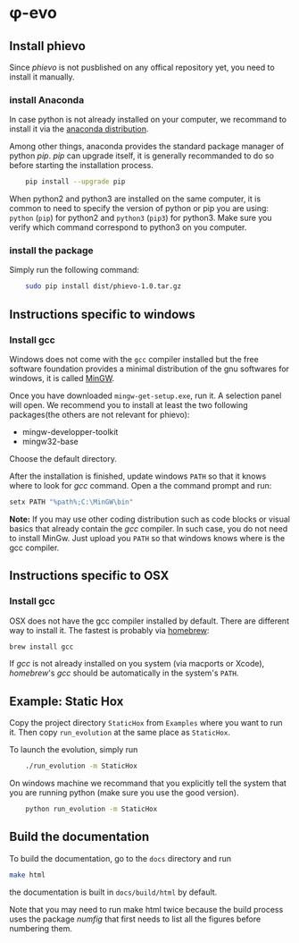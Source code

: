 # φ-evo

## Install phievo


Since _phievo_ is not pusblished on any offical repository yet, you need to install it manually.

### install Anaconda
In case python is not already installed on your computer, we recommand to install it via the [anaconda distribution](https://www.continuum.io/downloads).

Among other things, anaconda provides the standard package manager of python _pip_. _pip_ can upgrade itself, it is generally recommanded to do so before starting the installation process.

```bash
	pip install --upgrade pip
```

When python2 and python3 are installed on the same computer, it is common to need to specify the version of python or pip you are using: `python` (`pip`) for python2 and `python3` (`pip3`) for python3. Make sure you verify which command correspond to python3 on you computer.

### install the package


Simply run the following command:
```bash
	sudo pip install dist/phievo-1.0.tar.gz
```

## Instructions specific to windows

### Install gcc
Windows does not come with the `gcc` compiler installed but the free software foundation provides a minimal distribution of the gnu softwares for windows, it is called [MinGW](http://mingw.org/).

Once you have downloaded `mingw-get-setup.exe`, run it. A selection panel will open. We recommend you to install at least the two following packages(the others are not relevant for phievo):
- mingw-developper-toolkit
- mingw32-base

Choose the default directory.

After the installation is finished, update windows `PATH` so that it knows where to look for _gcc_ command. Open a the command prompt and run:

```bash
setx PATH "%path%;C:\MinGW\bin"
```

**Note:** If you may use other coding distribution such as code blocks or visual basics that already  contain the _gcc_ compiler. In such case, you do not need to install MinGw. Just upload you `PATH` so that windows knows where is the gcc compiler.

## Instructions specific to OSX

### Install gcc
OSX does not have the gcc compiler installed by default. There are different way to install it. The fastest is probably via [homebrew](https://brew.sh/):

```bash
brew install gcc
```

If _gcc_ is not already installed on you system (via macports or Xcode), _homebrew_'s _gcc_ should be automatically in the system's `PATH`.

## Example: Static Hox

Copy the project directory `StaticHox` from `Examples` where you want to run it. Then copy `run_evolution` at the same place as `StaticHox`.

To launch the evolution, simply run

```bash
	./run_evolution -m StaticHox
```

On windows machine  we recommand that you explicitly tell the system that you are running python (make sure you use the good version).

```bash
	python run_evolution -m StaticHox
```

## Build the documentation

To build the documentation, go to the `docs` directory and run

```bash
make html
```
the documentation is built in `docs/build/html` by default.

Note that you may need to run make html twice because the build process uses the package _numfig_ that first needs to list all the figures before numbering them.